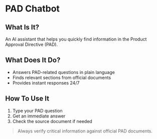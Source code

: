 # PAD Chatbot

## What Is It?
An AI assistant that helps you quickly find information in the Product Approval Directive (PAD).

## What Does It Do?
- Answers PAD-related questions in plain language
- Finds relevant sections from official documents
- Provides instant responses 24/7

## How To Use It
1. Type your PAD question
2. Get an immediate answer
3. Check the source document if needed

> Always verify critical information against official PAD documents.
